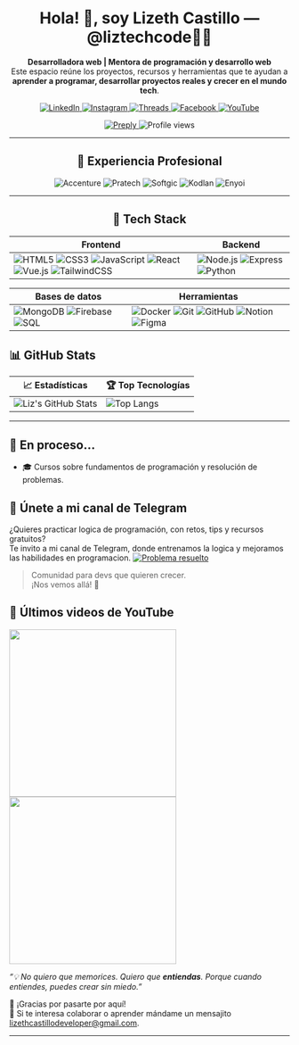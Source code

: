 <h1 align="center">Hola! 👋, soy Lizeth Castillo — @liztechcode👩‍💻</h1> 

<p align="center">
  <strong>Desarrolladora web | Mentora de programación y desarrollo web</strong><br>
  Este espacio reúne los proyectos, recursos y herramientas que te ayudan a 
  <strong>aprender a programar, desarrollar proyectos reales y crecer en el mundo tech</strong>.
</p>

<p align="center">
  <a href="https://www.linkedin.com/in/lizethcastillo/">
    <img src="https://img.shields.io/badge/LinkedIn-blue?style=flat&logo=linkedin&logoColor=white" alt="LinkedIn" />
  </a>
  <a href="https://www.instagram.com/liztechcode/">
    <img src="https://img.shields.io/badge/Instagram-purple?style=flat&logo=instagram&logoColor=white" alt="Instagram" />
  </a>
  <a href="https://www.threads.com/@liztechcode/">
    <img src="https://img.shields.io/badge/Threads-black?style=flat&logo=threads&logoColor=white" alt="Threads" />
  </a>
  <a href="https://www.facebook.com/profile.php?id=61569038885879">
    <img src="https://img.shields.io/badge/Facebook-blue?style=flat&logo=facebook&logoColor=white" alt="Facebook" />
  </a>
  <a href="https://www.youtube.com/@liztechcode">
    <img src="https://img.shields.io/badge/YouTube-gray?style=flat&logo=youtube&logoColor=white" alt="YouTube" />
  </a>

</p>

<p align="center">
  <a href="https://preply.com/es/profesor/6094454" target="_blank">
    <img src="https://img.shields.io/badge/Preply-Agenda%20tu%20clase%20aquí-blueviolet?style=flat&logo=preply&logoColor=white" alt="Preply" />
  </a>
 
  <img src="https://komarev.com/ghpvc/?username=liztechcode&color=blueviolet" alt="Profile views" />



</p>

---


<div align="center">
   <h2>💼 Experiencia Profesional</h2>
  <img src="https://img.shields.io/badge/Accenture-A100FF?style=for-the-badge&logo=accenture&logoColor=white" alt="Accenture" />
  <img src="https://img.shields.io/badge/Pratech-0078D7?style=for-the-badge&logo=data:image/svg+xml;base64,PHN2ZyB4bWxucz0iaHR0cDovL3d3dy53My5vcmcvMjAwMC9zdmciIHZpZXdCb3g9IjAgMCA0OCA0OCIgd2lkdGg9IjQ4cHgiIGhlaWdodD0iNDhweCI+PHJlY3Qgd2lkdGg9IjQ4IiBoZWlnaHQ9IjQ4IiBmaWxsPSIjMDA3OEQ3Ii8+PHRleHQgeD0iNTAlIiB5PSI1MCUiIGRvbWluYW50LWJhc2VsaW5lPSJtaWRkbGUiIHRleHQtYW5jaG9yPSJtaWRkbGUiIGZvbnQtZmFtaWx5PSJzYW5zLXNlcmlmIiBmb250LXdlaWdodD0iYm9sZCIgZm9udC1zaXplPSIxNnB4IiBmaWxsPSJ3aGl0ZSI+UDwvdGV4dD48L3N2Zz4=" alt="Pratech" />
  <img src="https://img.shields.io/badge/Softgic-FF6B00?style=for-the-badge&logo=data:image/svg+xml;base64,PHN2ZyB4bWxucz0iaHR0cDovL3d3dy53My5vcmcvMjAwMC9zdmciIHZpZXdCb3g9IjAgMCA0OCA0OCIgd2lkdGg9IjQ4cHgiIGhlaWdodD0iNDhweCI+PHJlY3Qgd2lkdGg9IjQ4IiBoZWlnaHQ9IjQ4IiBmaWxsPSIjRkY2QjAwIi8+PHRleHQgeD0iNTAlIiB5PSI1MCUiIGRvbWluYW50LWJhc2VsaW5lPSJtaWRkbGUiIHRleHQtYW5jaG9yPSJtaWRkbGUiIGZvbnQtZmFtaWx5PSJzYW5zLXNlcmlmIiBmb250LXdlaWdodD0iYm9sZCIgZm9udC1zaXplPSIxNnB4IiBmaWxsPSJ3aGl0ZSI+UzwvdGV4dD48L3N2Zz4=" alt="Softgic" />

  <img src="https://img.shields.io/badge/Kodlan-007BFF?style=for-the-badge&logo=data:image/svg+xml;base64,PHN2ZyB4bWxucz0iaHR0cDovL3d3dy53My5vcmcvMjAwMC9zdmciIHZpZXdCb3g9IjAgMCA0OCA0OCIgd2lkdGg9IjQ4cHgiIGhlaWdodD0iNDhweCI+PHJlY3Qgd2lkdGg9IjQ4IiBoZWlnaHQ9IjQ4IiBmaWxsPSIjMDA3QkZGIi8+PHRleHQgeD0iNTAlIiB5PSI1MCUiIGRvbWluYW50LWJhc2VsaW5lPSJtaWRkbGUiIHRleHQtYW5jaG9yPSJtaWRkbGUiIGZvbnQtZmFtaWx5PSJzYW5zLXNlcmlmIiBmb250LXdlaWdodD0iYm9sZCIgZm9udC1zaXplPSIxNnB4IiBmaWxsPSJ3aGl0ZSI+SzwvdGV4dD48L3N2Zz4=" alt="Kodlan" />
  <img src="https://img.shields.io/badge/Enyoi-6C63FF?style=for-the-badge&logo=data:image/svg+xml;base64,PHN2ZyB4bWxucz0iaHR0cDovL3d3dy53My5vcmcvMjAwMC9zdmciIHZpZXdCb3g9IjAgMCA0OCA0OCIgd2lkdGg9IjQ4cHgiIGhlaWdodD0iNDhweCI+PHJlY3Qgd2lkdGg9IjQ4IiBoZWlnaHQ9IjQ4IiBmaWxsPSIjNkM2M0ZGIi8+PHRleHQgeD0iNTAlIiB5PSI1MCUiIGRvbWluYW50LWJhc2VsaW5lPSJtaWRkbGUiIHRleHQtYW5jaG9yPSJtaWRkbGUiIGZvbnQtZmFtaWx5PSJzYW5zLXNlcmlmIiBmb250LXdlaWdodD0iYm9sZCIgZm9udC1zaXplPSIxNnB4IiBmaWxsPSJ3aGl0ZSI+RTwvdGV4dD48L3N2Zz4=" alt="Enyoi" />
</div>

---
<div align="center">

<h2>🧰 Tech Stack</h2>

| Frontend | Backend |
|----------|---------|
| ![HTML5](https://img.shields.io/badge/HTML-E34F26?style=flat&logo=html5&logoColor=white) ![CSS3](https://img.shields.io/badge/CSS-1572B6?style=flat&logo=css3&logoColor=white) ![JavaScript](https://img.shields.io/badge/JavaScript-F7DF1E?style=flat&logo=javascript&logoColor=black) ![React](https://img.shields.io/badge/React-20232A?style=flat&logo=react&logoColor=61DAFB) ![Vue.js](https://img.shields.io/badge/Vue.js-35495E?style=flat&logo=vue.js&logoColor=4FC08D) ![TailwindCSS](https://img.shields.io/badge/Tailwind-38B2AC?style=flat&logo=tailwind-css&logoColor=white) | ![Node.js](https://img.shields.io/badge/Node.js-339933?style=flat&logo=node.js&logoColor=white) ![Express](https://img.shields.io/badge/Express.js-000000?style=flat&logo=express&logoColor=white) ![Python](https://img.shields.io/badge/Python-3776AB?style=flat&logo=python&logoColor=white) |

| Bases de datos | Herramientas |
|----------------|--------------|
| ![MongoDB](https://img.shields.io/badge/MongoDB-47A248?style=flat&logo=mongodb&logoColor=white) ![Firebase](https://img.shields.io/badge/Firebase-FFCA28?style=flat&logo=firebase&logoColor=black) ![SQL](https://img.shields.io/badge/SQL-4479A1?style=flat&logo=mysql&logoColor=white) | ![Docker](https://img.shields.io/badge/Docker-2496ED?style=flat&logo=docker&logoColor=white) ![Git](https://img.shields.io/badge/Git-F05032?style=flat&logo=git&logoColor=white) ![GitHub](https://img.shields.io/badge/GitHub-181717?style=flat&logo=github&logoColor=white) ![Notion](https://img.shields.io/badge/Notion-000000?style=flat&logo=notion&logoColor=white) ![Figma](https://img.shields.io/badge/Figma-F24E1E?style=flat&logo=figma&logoColor=white) |

</div>


## 📊 GitHub Stats

| 📈 Estadísticas                                                                                                     | 🏆 Top Tecnologías                                                                                                   |
| ------------------------------------------------------------------------------------------------------------------ | ------------------------------------------------------------------------------------------------------------------- |
| ![Liz's GitHub Stats](https://github-readme-stats.vercel.app/api?username=liztechcode&show_icons=true&theme=radical) | ![Top Langs](https://github-readme-stats.vercel.app/api/top-langs/?username=liztechcode&layout=compact&theme=radical) |


---

## 🌱 En proceso...

- 🎓 Cursos sobre fundamentos de programación y resolución de problemas.


## 📣 Únete a mi canal de Telegram

¿Quieres practicar logica de programación, con retos, tips y recursos gratuitos?  
Te invito a mi canal de Telegram, donde entrenamos la logica y mejoramos las habilidades en programacion.
 <a href="https://t.me/problemaresueltoo">
    <img src="https://img.shields.io/badge/Telegram-2CA5E0?style=flat&logo=telegram&logoColor=white" alt="Problema resuelto" />
  </a>


> Comunidad para devs que quieren crecer.  
> ¡Nos vemos allá! 💜


## 🎥 Últimos videos de YouTube

<a href="https://www.youtube.com/watch?v=WvUdg41FnNY" target="_blank">
  <img src="https://img.youtube.com/vi/WvUdg41FnNY/hqdefault.jpg" width="300" />
</a>
<a href="https://www.youtube.com/watch?v=COHbI09cFHg" target="_blank">
  <img src="https://img.youtube.com/vi/COHbI09cFHg/hqdefault.jpg" width="300" />
</a>


  

_“💡 No quiero que memorices. Quiero que **entiendas**. Porque cuando entiendes, puedes crear sin miedo.”_

🌟 ¡Gracias por pasarte por aquí!  
💌 Si te interesa colaborar o aprender mándame un mensajito lizethcastillodeveloper@gmail.com.

---



